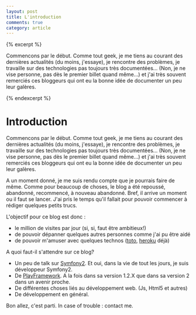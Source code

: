 ```yaml
---
layout: post
title: L'introduction
comments: true
category: article
---
```


{% excerpt %}

Commencons par le début. Comme tout geek, je me tiens au courant des dernières actualités (du moins, j'essaye), je rencontre des problèmes, je travaille sur des technologies pas toujours très documentées... (Non, je ne vise personne, pas dès le premier billet quand même...) et j'ai très souvent remerciés ces bloggeurs qui ont eu la bonne idée de documenter un peu leur galères.

{% endexcerpt %}

# Introduction

Commencons par le début. Comme tout geek, je me tiens au courant des dernières actualités (du moins, j'essaye), je rencontre des problèmes, je travaille sur des technologies pas toujours très documentées... (Non, je ne vise personne, pas dès le premier billet quand même...) et j'ai très souvent remerciés ces bloggeurs qui ont eu la bonne idée de documenter un peu leur galères.

A un moment donné, je me suis rendu compte que je pourrais faire de même. Comme pour beaucoup de choses, le blog a été repoussé, abandonné, recommencé, à nouveau abandonné. Bref, il arrive un moment ou il faut se lancer. J'ai pris le temps qu'il fallait pour pouvoir commencer à rédiger quelques petits trucs. 

L'objectif pour ce blog est donc : 

 * le million de visites par jour (si, si, faut être ambitieux!)
 * de pouvoir dépanner quelques autres personnes comme j'ai pu être aidé
 * de pouvoir m'amuser avec quelques technos ([toto](http://cloudhead.io/toto), [heroku](http://www.heroku.com/) déjà)

A quoi faut-il s'attendre sur ce blog? 
 
 * Un peu de talk sur [Symfony2](http://symfony.com/). Et oui, dans la vie de tout les jours, je suis développeur Symfony2. 
 * De [PlayFramework](http://www.playframework.org/). A la fois dans sa version 1.2.X que dans sa version 2 dans un avenir proche. 
 * De différentes choses liés au développement web. (Js, Html5 et autres)
 * De développement en général. 

Bon allez, c'est parti. In case of trouble : contact me. 
